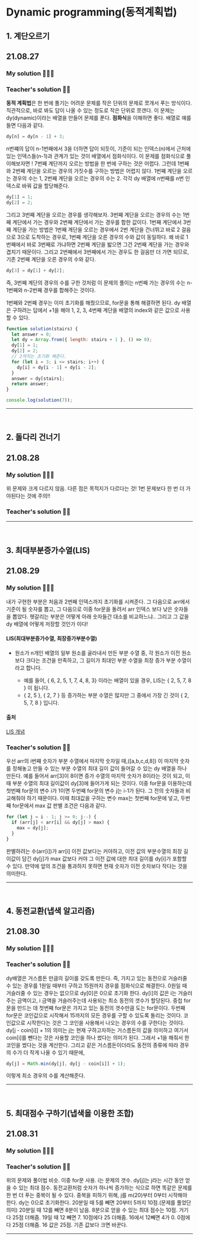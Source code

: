 # Dynamic programming(동적계획법)

## 1. 계단오르기

## 21.08.27

### My solution 👩🏻‍💻

### Teacher's solution 👨‍🏫

**동적 계획법**은 한 번에 풀기는 어려운 문제를 작은 단위의 문제로 쪼개서 푸는 방식이다.
직관적으로, 바로 봐도 답이 나올 수 있는 정도로 작은 단위로 쪼갠다.
이 문제는 dy(dynamic)이라는 배열을 만들어 문제를 푼다.
**점화식**을 이해하면 좋다.
배열로 예를 들면 다음과 같다.

```js
dy[n] = dy[n - 1] + 3;
```

n번쨰의 답이 n-1번째에서 3을 더하면 답이 되듯이,
기준이 되는 인덱스(n)에서 근처에 있는 인덱스들(n-1)과 관계가 있는 것이 배열에서 점화식이다.
이 문제를 점화식으로 풀이해보자면 !
7번째 계단까지 오르는 방법을 한 번에 구하는 것은 어렵다.
그런데 1번째와 2번째 계단을 오르는 경우의 가짓수를 구하는 방법은 어렵지 않다.
1번째 계단을 오르는 경우의 수는 1, 2번째 계단을 오르는 경우의 수는 2.
각각 dy 배열에 n번째를 n번 인덱스로 바꿔 값을 할당해준다.

```js
dy[1] = 1;
dy[2] = 2;
```

그리고 3번째 계단을 오르는 경우를 생각해보자.
3번째 계단을 오르는 경우의 수는 1번째 계단에서 가는 경우와 2번째 계단에서 가는 경우를 합한 값이다.
1번째 계단에서 3번째 계단을 가는 방법은 1번째 계단을 오르는 경우에서 2번 계단을 건너뛰고 바로 2 걸음으로 3으로 도착하는 경우로, 1번째 계단을 오른 경우의 수와 값이 동일하다.
왜 바로 1번째에서 바로 3번째로 가냐하면 2번째 계단을 밟으면 그건 2번째 계단을 가는 경우와 겹치기 때문이다.
그리고 2번째에서 3번째에서 가는 경우도 한 걸음만 더 가면 되므로, 기존 2번째 계단을 오른 경우의 수와 같다.

```js
dy[3] = dy[1] + dy[2];
```

즉, 3번째 계단의 경우의 수를 구한 것처럼 이 문제의 풀이는 n번째 가는 경우의 수는 n-1번째와 n-2번째 경우를 합해주는 것이다.

1번째와 2번째 경우는 이미 초기화를 해줬으므로, for문을 통해 해결하면 된다.
dy 배열은 구하려는 답에서 +1을 해야 1, 2, 3, 4번째 계단을 배열의 index와 같은 값으로 사용할 수 있다.

```js
function solution(stairs) {
  let answer = 0;
  let dy = Array.from({ length: stairs + 1 }, () => 0);
  dy[1] = 1;
  dy[2] = 2;
  // 2까지는 초기화 해준다.
  for (let i = 3; i <= stairs; i++) {
    dy[i] = dy[i - 1] + dy[i - 2];
  }
  answer = dy[stairs];
  return answer;
}

console.log(solution(7));
```

---

<br/>

## 2. 돌다리 건너기

## 21.08.28

### My solution 👩🏻‍💻

위 문제와 크게 다르지 않음.
다른 점은 목적지가 다르다는 것!
1번 문제보다 한 번 더 가야된다는 것에 주의!!

### Teacher's solution 👨‍🏫

---

<br/>

## 3. 최대부분증가수열(LIS)

## 21.08.29

### My solution 👩🏻‍💻

내가 구현한 부분은 처음과 2번째 인덱스까지 초기화를 시켜준다.
그 다음으로 arr에서 기준이 될 숫자를 뽑고, 그 다음으로 이중 for문을 돌려서 arr 인덱스 보다 낮은 숫자들을 뽑았다.
헷갈리는 부분은 어떻게 아래 숫자들간 대소를 비교하느냐..
그리고 그 값을 dy 배열에 어떻게 저장할 것인가 이다!

#### LIS(최대부분증가수열, 최장증가부분수열)

- 원소가 n개인 배열의 일부 원소를 골라내서 만든 부분 수열 중, 각 원소가 이전 원소보다 크다는 조건을 만족하고, 그 길이가 최대인 부분 수열을 최장 증가 부분 수열이라고 합니다.

  - 예를 들어, { 6, 2, 5, 1, 7, 4, 8, 3} 이라는 배열이 있을 경우, LIS는 { 2, 5, 7, 8 } 이 됩니다.
  - { 2, 5 }, { 2, 7 } 등 증가하는 부분 수열은 많지만 그 중에서 가장 긴 것이 { 2, 5, 7, 8 } 입니다.

#### 출처

[LIS 개념]('https://chanhuiseok.github.io/posts/algo-49/')

### Teacher's solution 👨‍🏫

우선 arr의 i번째 숫자가 부분 수열에서 마지막 숫자일 때,([a,b,c,d,8]) 이 마지막 숫자를 정해놓고 만들 수 있는 부분 수열의 최대 길이 값이 들어갈 수 있는 dy 배열을 하나 만든다.
예를 들어서 arr[3]이 8이면 증가 수열의 마지막 숫자가 8이라는 것이 되고,
이때 부분 수열의 최대 길이값이 dy[3]에 들어가게 되는 것이다.
이중 for문을 이용하는데 첫번째 for문의 변수 i가 1이면 두번째 for문의 변수 j는 i-1가 된다.
그 전의 숫자들과 비교해줘야 하기 때문이다.
이때 최대값을 구하는 변수 max는 첫번째 for문에 넣고,
두번째 for문에서 max 값 판별 조건은 다음과 같다.

```js
for (let j = i - 1; j >= 0; j--) {
  if (arr[j] < arr[i] && dy[j] > max) {
    max = dy[j];
  }
}
```

판별하려는 수(arr[i])가 arr[i] 이전 값보다는 커야하고,
이전 값의 부분수열의 최장 길이값이 담긴 dy[j]가 max 값보다 커야 그 이전 값에 대한 최대 길이를 dy[i]가 포함할 수 있다.
만약에 앞의 조건을 통과하지 못하면 현재 숫자가 이전 숫자보다 작다는 것을 의미한다.

---

<br/>

## 4. 동전교환(냅색 알고리즘)

## 21.08.30

### My solution 👩🏻‍💻

### Teacher's solution 👨‍🏫

dy배열은 거스름돈 만큼의 길이를 갖도록 만든다.
즉, 가지고 있는 동전으로 거슬러줄 수 있는 경우를 1원일 때부터 구하고 15원까지 경우를 점화식으로 해결한다.
0원일 때 거슬러줄 수 있는 경우는 없으므로 dy[0]은 0으로 초기화 한다.
dy[i]의 값은 i는 거슬러주는 금액이고, i 금액을 거슬러주는데 사용되는 최소 동전의 갯수가 할당된다.
중첩 for문을 만드는 데 첫번째 for문은 가지고 있는 동전의 갯수만큼 도는 for문이다.
두번째 for문은 코인값으로 시작해서 15까지의 모든 경우를 구할 수 있도록 돌리는 것이다.
코인값으로 시작한다는 것은 그 코인을 사용해서 나오는 경우의 수를 구한다는 것이다.
dy[j - coin[i]] + 1의 의미는 j는 현재 구하고자하는 거스름돈의 값을 의미하고 여기서 coin[i]를 뺀다는 것은 사용할 코인을 하나 썼다는 의미가 된다.
그래서 +1을 해줘서 한 코인을 썼다는 것을 계산한다.
그리고 같은 거스름돈이더라도 동전의 종류에 따라 경우의 수가 더 작게 나올 수 있기 때문에,

```js
dy[j] = Math.min(dy[j], dy[j - coin[i]] + 1);
```

이렇게 최소 경우의 수를 계산해준다.

---

<br/>

## 5. 최대점수 구하기(냅색을 이용한 조합)

## 21.08.31

### My solution 👩🏻‍💻

### Teacher's solution 👨‍🏫

위의 문제와 풀이법 비슷. 이중 for문 사용.
i는 문제의 갯수.
dy[j]는 j라는 시간 동안 얻을 수 있는 최대 점수.
동전교환처럼 숫자가 하나씩 증가하는 식으로 하면 똑같은 문제를 한 번 더 푸는 중복이 될 수 있다.
중복을 피하기 위해, j를 m(20)부터 0부터 시작해야 한다.
dy는 0으로 초기화한다.
20분일 때 5를 빼면 20부터 5까지 10점.(문제를 풀었단 의미)
20분일 때 12를 빼면 8분이 남음. 8분으로 얻을 수 있는 최대 점수는 10점.
거기다 25점 더해줌.
19일 때 12 빼면 7. 10점에다 25 더해줌.
16에서 12빼면 4가 0. 0점에다 25점 더해줌. 16 값은 25점.
기존 값보다 크면 바꾼다.

---

<br/>
